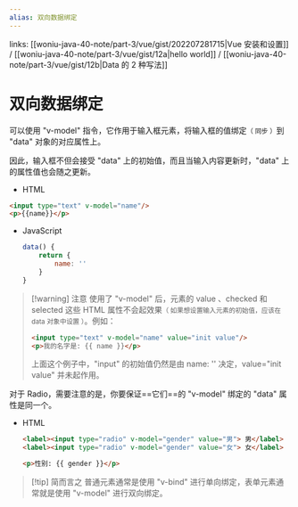 ```yaml
---
alias: 双向数据绑定 
---
```


links: [[woniu-java-40-note/part-3/vue/gist/202207281715|Vue 安装和设置]] / [[woniu-java-40-note/part-3/vue/gist/12a|hello world]] / [[woniu-java-40-note/part-3/vue/gist/12b|Data 的 2 种写法]]

# 双向数据绑定 

可以使用 "v-model" 指令，它作用于输入框元素，将输入框的值绑定<small>（ 同步 ）</small>到 "data" 对象的对应属性上。

因此，输入框不但会接受 "data" 上的初始值，而且当输入内容更新时，"data" 上的属性值也会随之更新。

-   HTML
``` html
<input type="text" v-model="name"/>
<p>{{name}}</p>
```

-   JavaScript
	```js
	data() {
		return {
			name: ''
		}
	}
	```

> [!warning] 注意
> 使用了 "v-model" 后，元素的 value 、checked 和 selected 这些 HTML 属性不会起效果<small>（ 如果想设置输入元素的初始值，应该在 data 对象中设置 ）</small>。例如：
>
> ```` html
> <input type="text" v-model="name" value="init value"/>
> <p>我的名字是: {{ name }}</p>
> ````
> 上面这个例子中，"input" 的初始值仍然是由 name: '' 决定，value="init value" 并未起作用。


对于 Radio，需要注意的是，你要保证==它们==的 "v-model" 绑定的 "data" 属性是同一个。

-   HTML
	``` html
	<label><input type="radio" v-model="gender" value="男"> 男</label>
	<label><input type="radio" v-model="gender" value="女"> 女</label>
	
	<p>性别: {{ gender }}</p>
	```

> [!tip] 简而言之
> 普通元素通常是使用 "v-bind" 进行单向绑定，表单元素通常就是使用 "v-model" 进行双向绑定。

